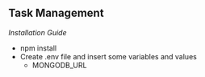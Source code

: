 ## Task Management

*Installation Guide*

* npm install
* Create .env file and insert some variables and values
    * MONGODB_URL
    
